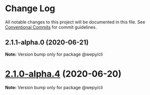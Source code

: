 # Change Log

All notable changes to this project will be documented in this file.
See [Conventional Commits](https://conventionalcommits.org) for commit guidelines.

## 2.1.1-alpha.0 (2020-06-21)

**Note:** Version bump only for package @wepy/cli





# [2.1.0-alpha.4](https://github.com/wepyjs/wepy/compare/v2.1.0-alpha.2...v2.1.0-alpha.4) (2020-06-20)

**Note:** Version bump only for package @wepy/cli
